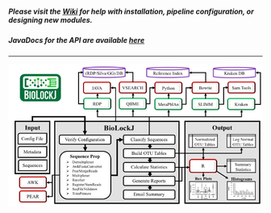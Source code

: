 ##### Please visit the [Wiki](https://github.com/mikesioda/BioLockJ/wiki) for help with installation, pipeline configuration, or designing new modules.
##### JavaDocs for the API are available [here](https://mikesioda.github.io/BioLockJ/docs/)
---
<img src="resources/img/system_diagram.png" alt="hi" alt="BioLockJ System Diagram" class="inline"/>
